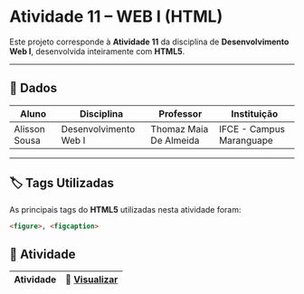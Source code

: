 # Atividade 11 – WEB I (HTML)

Este projeto corresponde à **Atividade 11** da disciplina de **Desenvolvimento Web I**, desenvolvida inteiramente com **HTML5**.  
  

---

## 📖 Dados  

| Aluno                           | Disciplina              | Professor                  | Instituição              |
|--------------------------------|-------------------------|----------------------------|--------------------------|
| Alisson Sousa | Desenvolvimento Web I  | Thomaz Maia De Almeida     | IFCE - Campus Maranguape |

---

## 🏷️ Tags Utilizadas  

As principais tags do **HTML5** utilizadas nesta atividade foram:  

```html
<figure>, <figcaption> 
```
## 📂 Atividade

| Atividade |🔗 [Visualizar](https://alissonsco.github.io/Atividade-Web-11/) |
|-----------|---------------------------------------------------------------|
